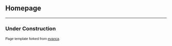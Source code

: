 ## Homepage

---

### Under Construction

<p style="font-size:11px; font-family:Helvetica">Page template forked from <a href="https://github.com/evanca/quick-portfolio">evanca</a></p>
<!-- Remove above link if you don't want to attibute -->
